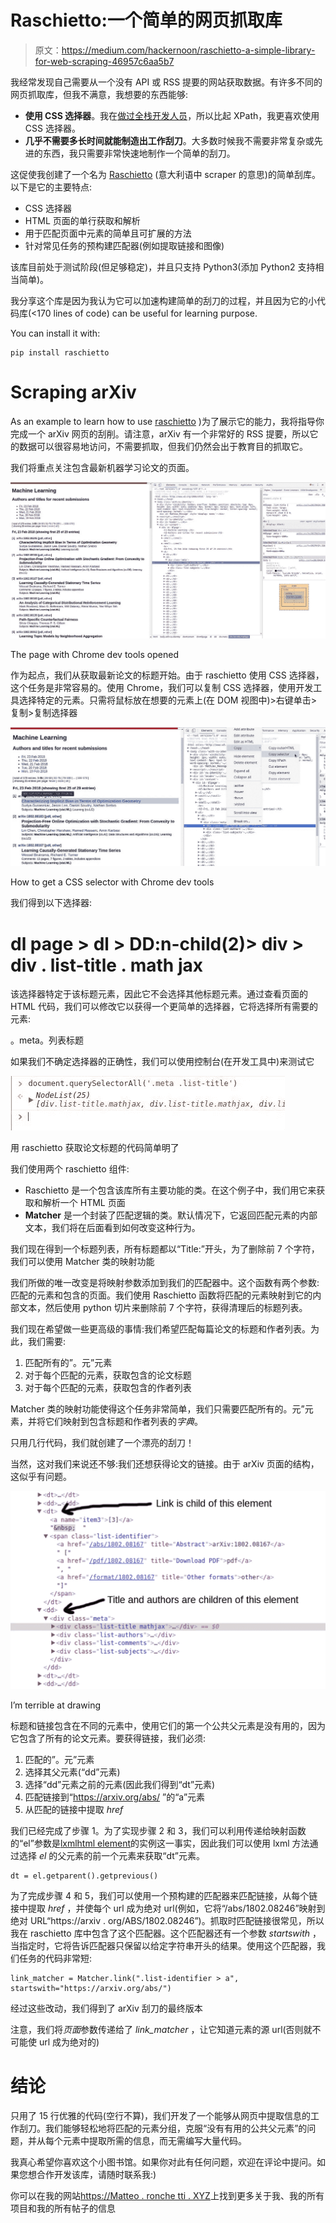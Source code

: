 # Raschietto:一个简单的网页抓取库

> 原文：<https://medium.com/hackernoon/raschietto-a-simple-library-for-web-scraping-46957c6aa5b7>

我经常发现自己需要从一个没有 API 或 RSS 提要的网站获取数据。有许多不同的网页抓取库，但我不满意，我想要的东西能够:

*   **使用 CSS 选择器**。我在[做过全栈开发人员](https://matteo.ronchetti.xyz/#resume)，所以比起 XPath，我更喜欢使用 CSS 选择器。
*   **几乎不需要多长时间就能制造出工作刮刀**。大多数时候我不需要非常复杂或先进的东西，我只需要非常快速地制作一个简单的刮刀。

这促使我创建了一个名为 [Raschietto](https://github.com/matteo-ronchetti/raschietto) (意大利语中 scraper 的意思)的简单刮库。以下是它的主要特点:

*   CSS 选择器
*   HTML 页面的单行获取和解析
*   用于匹配页面中元素的简单且可扩展的方法
*   针对常见任务的预构建匹配器(例如提取链接和图像)

该库目前处于测试阶段(但足够稳定)，并且只支持 Python3(添加 Python2 支持相当简单)。

我分享这个库是因为我认为它可以加速构建简单的刮刀的过程，并且因为它的小代码库(<170 lines of code) can be useful for learning purpose.

You can install it with:

```
pip install raschietto
```

# Scraping arXiv

As an example to learn how to use [raschietto](https://hackernoon.com/tagged/raschietto) )为了展示它的能力，我将指导你完成一个 arXiv 网页的刮削。请注意，arXiv 有一个非常好的 RSS 提要，所以它的数据可以很容易地访问，不需要抓取，但我们仍然会出于教育目的抓取它。

我们将重点关注包含最新机器学习论文的页面。

![](img/0cf8aa6e10466745d01572137db75925.png)

The page with Chrome dev tools opened

作为起点，我们从获取最新论文的标题开始。由于 raschietto 使用 CSS 选择器，这个任务是非常容易的。使用 Chrome，我们可以复制 CSS 选择器，使用开发工具选择特定的元素。只需将鼠标放在想要的元素上(在 DOM 视图中)>右键单击>复制>复制选择器

![](img/a7d3f2bec42513bd8db6a1e56bd5b9d0.png)

How to get a CSS selector with Chrome dev tools

我们得到以下选择器:

# dl page > dl > DD:n-child(2)> div > div . list-title . math jax

该选择器特定于该标题元素，因此它不会选择其他标题元素。通过查看页面的 HTML 代码，我们可以修改它以获得一个更简单的选择器，它将选择所有需要的元素:

。meta。列表标题

如果我们不确定选择器的正确性，我们可以使用控制台(在开发工具中)来测试它

![](img/655a243541a73ecb36991faa5f4b6086.png)

用 raschietto 获取论文标题的代码简单明了

我们使用两个 raschietto 组件:

*   Raschietto 是一个包含该库所有主要功能的类。在这个例子中，我们用它来获取和解析一个 HTML 页面
*   **Matcher** 是一个封装了匹配逻辑的类。默认情况下，它返回匹配元素的内部文本，我们将在后面看到如何改变这种行为。

我们现在得到一个标题列表，所有标题都以“Title:”开头，为了删除前 7 个字符，我们可以使用 Matcher 类的映射功能

我们所做的唯一改变是将映射参数添加到我们的匹配器中。这个函数有两个参数:匹配的元素和包含的页面。我们使用 Raschietto 函数将匹配的元素映射到它的内部文本，然后使用 python 切片来删除前 7 个字符，获得清理后的标题列表。

我们现在希望做一些更高级的事情:我们希望匹配每篇论文的标题和作者列表。为此，我们需要:

1.  匹配所有的”。元”元素
2.  对于每个匹配的元素，获取包含的论文标题
3.  对于每个匹配的元素，获取包含的作者列表

Matcher 类的映射功能使得这个任务非常简单，我们只需要匹配所有的。元”元素，并将它们映射到包含标题和作者列表的*字典*。

只用几行代码，我们就创建了一个漂亮的刮刀！

当然，这对我们来说还不够:我们还想获得论文的链接。由于 arXiv 页面的结构，这似乎有问题。

![](img/cb7f07e76f8f57f07fafa3ff5cb236a7.png)

I’m terrible at drawing

标题和链接包含在不同的元素中，使用它们的第一个公共父元素是没有用的，因为它包含了所有的论文元素。要获得链接，我们必须:

1.  匹配的”。元”元素
2.  选择其父元素(“dd”元素)
3.  选择“dd”元素之前的元素(因此我们得到“dt”元素)
4.  匹配链接到“https://arxiv.org/abs/ <paper id="">”的“a”元素</paper>
5.  从匹配的链接中提取 *href*

我们已经完成了步骤 1。为了实现步骤 2 和 3，我们可以利用传递给映射函数的“el”参数是[lxml](http://lxml.de/index.html)[html element](http://lxml.de/api/lxml.html.HtmlElement-class.html)的实例这一事实，因此我们可以使用 lxml 方法通过选择 *el* 的父元素的前一个元素来获取“dt”元素。

```
dt = el.getparent().getprevious()
```

为了完成步骤 4 和 5，我们可以使用一个预构建的匹配器来匹配链接，从每个链接中提取 *href* ，并使每个 url 成为绝对 url(例如，它将“/abs/1802.08246”映射到绝对 URL“https://arxiv . org/ABS/1802.08246”)。抓取时匹配链接很常见，所以我在 raschietto 库中包含了这个匹配器。这个匹配器还有一个参数 *startswith* ，当指定时，它将告诉匹配器只保留以给定字符串开头的结果。使用这个匹配器，我们任务的代码非常短:

```
link_matcher = Matcher.link(".list-identifier > a", startswith="https://arxiv.org/abs/")
```

经过这些改动，我们得到了 arXiv 刮刀的最终版本

注意，我们将*页面*参数传递给了 *link_matcher* ，让它知道元素的源 url(否则就不可能使 url 成为绝对的)

# 结论

只用了 15 行优雅的代码(空行不算)，我们开发了一个能够从网页中提取信息的工作刮刀。我们能够轻松地将匹配的元素分组，克服“没有有用的公共父元素”的问题，并从每个元素中提取所需的信息，而无需编写大量代码。

我真心希望你喜欢这个小图书馆。如果你对此有任何问题，欢迎在评论中提问。如果您想合作开发该库，请随时联系我:)

你可以在我的网站[https://Matteo . ronche tti . XYZ](https://matteo.ronchetti.xyz)上找到更多关于我、我的所有项目和我的所有帖子的信息